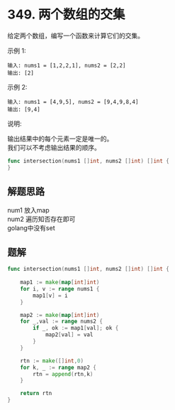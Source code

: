 # 349. 两个数组的交集
给定两个数组，编写一个函数来计算它们的交集。

示例 1:
```
输入: nums1 = [1,2,2,1], nums2 = [2,2]
输出: [2]
```
示例 2:
```
输入: nums1 = [4,9,5], nums2 = [9,4,9,8,4]
输出: [9,4]
```
说明:  

输出结果中的每个元素一定是唯一的。  
我们可以不考虑输出结果的顺序。  

```go
func intersection(nums1 []int, nums2 []int) []int {
}
```

## 解题思路
num1 放入map  
num2 遍历知否存在即可  
golang中没有set

## 题解

```go
func intersection(nums1 []int, nums2 []int) []int {
    
    map1 := make(map[int]int)
    for i, v := range nums1 {
        map1[v] = i
    }

    map2 := make(map[int]int)
    for _,val := range nums2 {
        if _, ok := map1[val]; ok {
            map2[val] = val
        }
    }

    rtn := make([]int,0)
    for k, _ := range map2 {
        rtn = append(rtn,k)
    }

    return rtn
}

```
